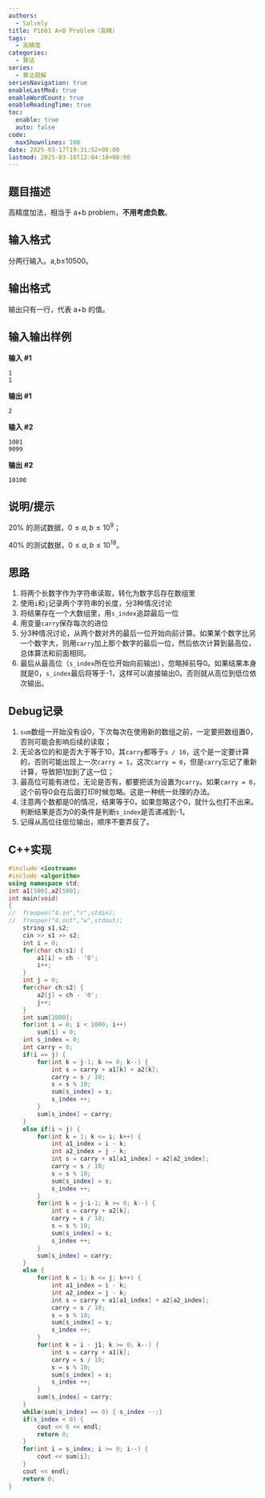 ```yaml
---
authors:
  - Salvely
title: P1601 A+B Problem（高精）
tags:
  - 高精度
categories:
  - 算法
series:
  - 算法题解
seriesNavigation: true
enableLastMod: true
enableWordCount: true
enableReadingTime: true
toc:
  enable: true
  auto: false
code:
  maxShownlines: 100
date: 2025-03-17T19:31:52+08:00
lastmod: 2025-03-18T12:04:10+08:00
---
```


## 题目描述

高精度加法，相当于 a+b problem，**不用考虑负数**。

## 输入格式

分两行输入。a,b≤10500。

## 输出格式

输出只有一行，代表 a+b 的值。

## 输入输出样例

**输入 #1**

```
1
1
```

**输出 #1**

```
2
```

**输入 #2**

```
1001
9099
```

**输出 #2**

```
10100
```

## 说明/提示

20% 的测试数据，$0≤a,b≤10^{9}$；

40% 的测试数据，$0≤a,b≤10^{18}$。

## 思路

1. 将两个长数字作为字符串读取，转化为数字后存在数组里
2. 使用`i`和`j`记录两个字符串的长度，分3种情况讨论
3. 将结果存在一个大数组里，用`s_index`追踪最后一位
4. 用变量`carry`保存每次的进位
5. 分3种情况讨论，从两个数对齐的最后一位开始向前计算。如果某个数字比另一个数字大，则用`carry`加上那个数字的最后一位，然后依次计算到最高位，总体算法和前面相同。
6. 最后从最高位（`s_index`所在位开始向前输出），忽略掉前导0。如果结果本身就是0，`s_index`最后将等于-1，这样可以直接输出0。否则就从高位到低位依次输出。

## Debug记录

1. `sum`数组一开始没有设0，下次每次在使用新的数组之前，一定要把数组置0，否则可能会影响后续的读取；
2. 无论各位的和是否大于等于10，其`carry`都等于`s / 10`，这个是一定要计算的，否则可能出现上一次`carry = 1`，这次`carry = 0`，但是`carry`忘记了重新计算，导致把1加到了这一位；
3. 最高位可能有进位，无论是否有，都要把该为设置为`carry`。如果`carry = 0`，这个前导0会在后面打印时候忽略。这是一种统一处理的办法。
4. 注意两个数都是0的情况，结果等于0，如果忽略这个0，就什么也打不出来。判断结果是否为0的条件是判断`s_index`是否递减到-1。
5. 记得从高位往低位输出，顺序不要弄反了。

## C++实现

```cpp
#include <iostream>
#include <algorithm>
using namespace std;
int a1[500],a2[500];
int main(void)
{
//	freopen("4.in","r",stdin);
//	freopen("4.out","w",stdout);
	string s1,s2;
	cin >> s1 >> s2;
	int i = 0;
	for(char ch:s1) {
		a1[i] = ch - '0';
		i++;
	}	
	int j = 0;
	for(char ch:s2) {
		a2[j] = ch - '0';
		j++;
	}	
	int sum[1000];
	for(int i = 0; i < 1000; i++) 
		sum[i] = 0;
	int s_index = 0;
	int carry = 0;
	if(i == j) {
		for(int k = j-1; k >= 0; k--) {
			int s = carry + a1[k] + a2[k];
			carry = s / 10;
			s = s % 10;		
			sum[s_index] = s;
			s_index ++;	
		}
		sum[s_index] = carry;
	}
	else if(i < j) {
		for(int k = 1; k <= i; k++) {
			int a1_index = i - k;
			int a2_index = j - k;
			int s = carry + a1[a1_index] + a2[a2_index];
			carry = s / 10;
			s = s % 10;
			sum[s_index] = s;
			s_index ++;
		}	
		for(int k = j-i-1; k >= 0; k--) {
			int s = carry + a2[k];
			carry = s / 10;
			s = s % 10;
			sum[s_index] = s;
			s_index ++;
		}
		sum[s_index] = carry;
	}
	else {
		for(int k = 1; k <= j; k++) {
			int a1_index = i - k;
			int a2_index = j - k;
			int s = carry + a1[a1_index] + a2[a2_index];
			carry = s / 10;
			s = s % 10;
			sum[s_index] = s;
			s_index ++;
		}	
		for(int k = i - j1; k >= 0; k--) {
			int s = carry + a1[k];
			carry = s / 10;
			s = s % 10;
			sum[s_index] = s;
			s_index ++;
		}
		sum[s_index] = carry;
	}
	while(sum[s_index] == 0) { s_index --;}
	if(s_index < 0) {
		cout << 0 << endl;
		return 0;
	}
	for(int i = s_index; i >= 0; i--) {
		cout << sum[i];
	}
	cout << endl;
	return 0;
}
```
